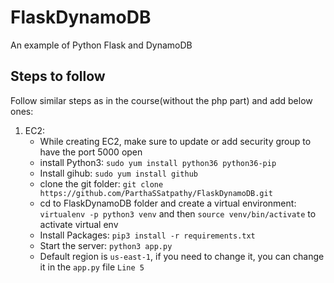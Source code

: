# FlaskDynamoDB
An example of Python Flask and DynamoDB

## Steps to follow
Follow similar steps as in the course(without the php part) and add below ones:
1. EC2:
    - While creating EC2, make sure to update or add security group to have the port 5000 open
    - install Python3: `sudo yum install python36 python36-pip`
    - Install gihub: `sudo yum install github`
    - clone the git folder: `git clone https://github.com/ParthaSSatpathy/FlaskDynamoDB.git`
    - cd to FlaskDynamoDB folder and create a virtual environment: `virtualenv -p python3 venv` and then `source venv/bin/activate` to activate virtual env
    - Install Packages: `pip3 install -r requirements.txt`
    - Start the server: `python3 app.py`
    - Default region is `us-east-1`, if you need to change it, you can change it in the `app.py` file `Line 5`
